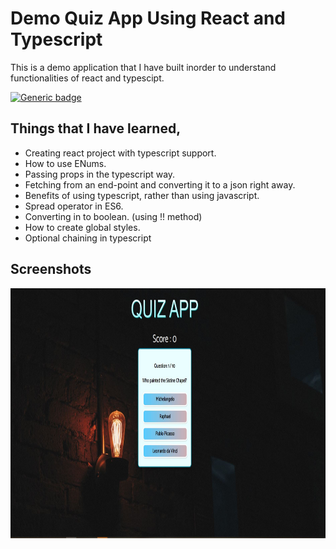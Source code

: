 # Demo Quiz App Using React and Typescript
This is a demo application that I have built inorder to understand functionalities of react and typescipt.

[![Generic badge](https://img.shields.io/badge/Typescript-React-<COLOR>.svg)](https://shields.io/)

## Things that I have learned,
- Creating react project with typescript support.
- How to use ENums.
- Passing props in the typescript way.
- Fetching from an end-point and converting it to a json right away.
- Benefits of using typescript, rather than using javascript.
- Spread operator in ES6.
- Converting in to boolean. (using !! method)
- How to create global styles.
- Optional chaining in typescript
  
## Screenshots
  <img src = "screenshots/1.JPG" height="400" >
  <img src = "" height="400" >
